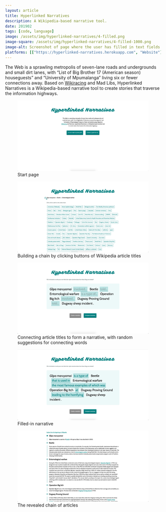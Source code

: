 ```yaml
---
layout: article
title: Hyperlinked Narratives
description: A Wikipedia-based narrative tool.
date: 201902
tags: [code, language]
image: /assets/img/hyperlinked-narratives/4-filled.png
image-square: /assets/img/hyperlinked-narratives/4-filled-1000.png
image-alt: Screenshot of page where the user has filled in text fields between text nodes, reading, 'Glipa maruyamai' is a type of 'Beetle' that is used in 'Entomological warfare' the most famous examples of which was 'Operation Big Itch' at 'Dugway Proving Ground' leading to the horrifying 'Dugway sheep incident'.
platforms: [["https://hyperlinked-narratives.herokuapp.com", "Website"], ["https://github.com/whykatherine/hyperlinked-narratives", "GitHub"]]
---
```


The Web is a sprawling metropolis of seven-lane roads and undergrounds and small dirt lanes, with “List of Big Brother 17 (American season) houseguests” and “University of Mpumalanga” living six or fewer connections away. Based on [Wikiracing](https://en.wikipedia.org/wiki/Wikiracing) and Mad Libs, Hyperlinked Narratives is a Wikipedia-based narrative tool to create stories that traverse the information highways.

<figure role="group">
    <img src="/assets/img/hyperlinked-narratives/1-start.png" alt="Simple page with text and two buttons">
    <figcaption>Start page</figcaption>
</figure>

<figure role="group">
    <img src="/assets/img/hyperlinked-narratives/2-chain.png" alt="Chain of text with a long list of text buttons">
    <figcaption>Building a chain by clicking buttons of Wikipedia article titles</figcaption>
</figure>

<figure role="group">
    <img src="/assets/img/hyperlinked-narratives/3-narrative.png" alt="Light blue box with black text interspersed with input boxes">
    <figcaption>Connecting article titles to form a narrative, with random suggestions for connecting words</figcaption>
</figure>

<figure role="group">
    <img src="/assets/img/hyperlinked-narratives/4-filled.png" alt="Input boxes filled in with connecting words">
    <figcaption>Filled-in narrative</figcaption>
</figure>

<figure role="group">
    <img src="/assets/img/hyperlinked-narratives/5-article.png" alt="Chain of articles with connecting circles and lines">
    <figcaption>The revealed chain of articles</figcaption>
</figure>